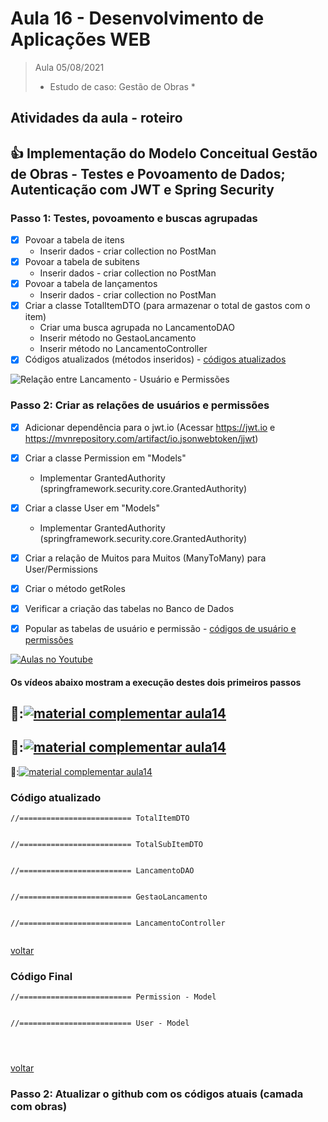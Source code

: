 # Aula 16 - Desenvolvimento de Aplicações WEB

> Aula 05/08/2021
> 
>  * Estudo de caso: Gestão de Obras *


## Atividades da aula - roteiro

## :+1: Implementação do Modelo Conceitual Gestão de Obras - Testes e Povoamento de Dados; Autenticação com JWT e Spring Security


### Passo 1: Testes, povoamento e buscas agrupadas
- [x] Povoar a tabela de itens
  - Inserir dados - criar collection no PostMan
- [x] Povoar a tabela de subitens
  - Inserir dados - criar collection no PostMan 
- [x] Povoar a tabela de lançamentos
  - Inserir dados - criar collection no PostMan 
- [x] Criar a classe TotalItemDTO (para armazenar o total de gastos com o item)
  - Criar uma busca agrupada no LancamentoDAO
  - Inserir método no GestaoLancamento
  - Inserir método no LancamentoController
- [x] Códigos atualizados (métodos inseridos) - [códigos atualizados](#código-atualizado)

![Relação entre Lancamento - Usuário e Permissões](https://github.com/marcoswagner-commits/gestao_obras_aula_daw/blob/bf5d7c17f9f1096d18524edf67596225abc4e149/documentos/User_Permissions.png)

### Passo 2: Criar as relações de usuários e permissões
- [x] Adicionar dependência para o jwt.io (Acessar https://jwt.io e https://mvnrepository.com/artifact/io.jsonwebtoken/jjwt)
- [x] Criar a classe Permission em "Models"
  - Implementar GrantedAuthority (springframework.security.core.GrantedAuthority) 
- [x] Criar a classe User em "Models"
  - Implementar GrantedAuthority (springframework.security.core.GrantedAuthority)
- [x] Criar a relação de Muitos para Muitos (ManyToMany) para User/Permissions
- [x] Criar o método getRoles
- [x] Verificar a criação das tabelas no Banco de Dados
- [x] Popular as tabelas de usuário e permissão - [códigos de usuário e permissões](#código-final)


[![Aulas no Youtube](https://github.com/marcoswagner-commits/gestao_obras_aula_daw/blob/cb3e2ea9547f9ddc831277f07919c3e78451eb92/yt-icon.png)](https://www.youtube.com/channel/UCfO-aJxKLqau0TnL0AfNAvA)
####  Os vídeos abaixo mostram a execução destes dois primeiros passos

🥇:[![material complementar aula14](https://github.com/marcoswagner-commits/gestao_obras_aula_daw/blob/453a8d1cfb45bc3b0c35c4df91cbe8e8dc89b540/documentos/Capa_Aula15.png)](https://www.youtube.com/watch?v=Tzy9ryJpFls)
-
🥈:[![material complementar aula14](https://github.com/marcoswagner-commits/gestao_obras_aula_daw/blob/453a8d1cfb45bc3b0c35c4df91cbe8e8dc89b540/documentos/Capa_Aula15.png)](https://www.youtube.com/watch?v=ljvxBBt5qVc)
-
🥉:[![material complementar aula14](https://github.com/marcoswagner-commits/gestao_obras_aula_daw/blob/453a8d1cfb45bc3b0c35c4df91cbe8e8dc89b540/documentos/Capa_Aula15.png)](https://www.youtube.com/watch?v=JIh3ahARElA)


### Código atualizado

```
//========================= TotalItemDTO


//========================= TotalSubItemDTO


//========================= LancamentoDAO


//========================= GestaoLancamento


//========================= LancamentoController


```
[voltar](#passo-1-testes-povoamento-e-buscas-agrupadas)

### Código Final

```
//========================= Permission - Model


//========================= User - Model




```
[voltar](#passo-1-criar-a-classe-de-lançamento)


### Passo 2: Atualizar o github com os códigos atuais (camada com obras)

